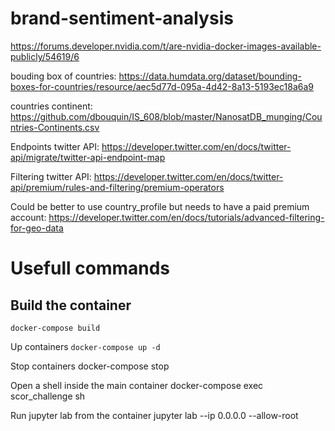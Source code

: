 # brand-sentiment-analysis

https://forums.developer.nvidia.com/t/are-nvidia-docker-images-available-publicly/54619/6

bouding box of countries: https://data.humdata.org/dataset/bounding-boxes-for-countries/resource/aec5d77d-095a-4d42-8a13-5193ec18a6a9

countries continent: https://github.com/dbouquin/IS_608/blob/master/NanosatDB_munging/Countries-Continents.csv

Endpoints twitter API: https://developer.twitter.com/en/docs/twitter-api/migrate/twitter-api-endpoint-map

Filtering twitter API: https://developer.twitter.com/en/docs/twitter-api/premium/rules-and-filtering/premium-operators

Could be better to use country_profile but needs to have a paid premium account: https://developer.twitter.com/en/docs/tutorials/advanced-filtering-for-geo-data

# Usefull commands

## Build the container

`docker-compose build`

Up containers
`docker-compose up -d`

Stop containers
docker-compose stop

Open a shell inside the main container
docker-compose exec scor_challenge sh

Run jupyter lab from the container
jupyter lab --ip 0.0.0.0 --allow-root
